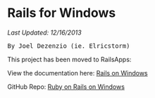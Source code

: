 Rails for Windows
================================
*Last Updated:  12/16/2013*
<pre>By Joel Dezenzio (ie. Elricstorm)</pre>


This project has been moved to RailsApps:

View the documentation here:  [Rails on Windows](http://rails-windows.github.io/)

GitHub Repo: [Ruby on Rails on Windows](https://github.com/rails-windows/rails-windows.github.io)
